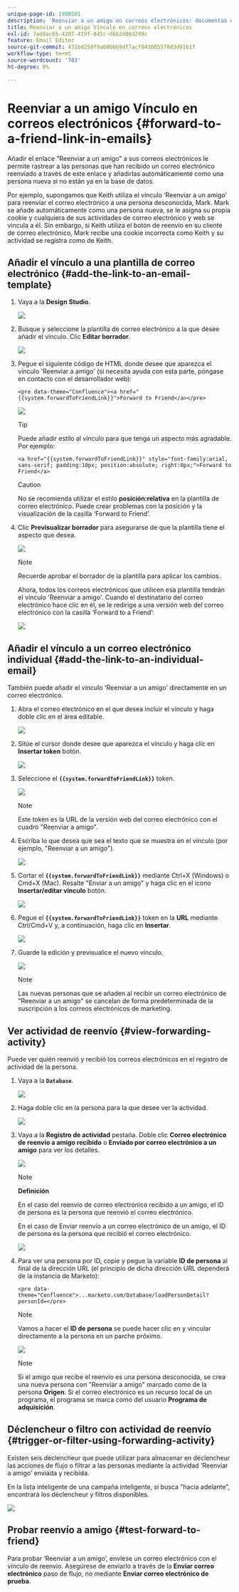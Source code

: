 ```yaml
---
unique-page-id: 1900581
description: 'Reenviar a un amigo en correos electrónicos: documentos de Marketo, documentación del producto'
title: Reenviar a un amigo Vínculo en correos electrónicos
exl-id: 7addac65-4207-419f-845c-d6b2d08d299c
feature: Email Editor
source-git-commit: 431bd258f9a68bbb9df7acf043085578d3d91b1f
workflow-type: tm+mt
source-wordcount: '703'
ht-degree: 0%

---
```


# Reenviar a un amigo Vínculo en correos electrónicos {#forward-to-a-friend-link-in-emails}

Añadir el enlace &quot;Reenviar a un amigo&quot; a sus correos electrónicos le permite rastrear a las personas que han recibido un correo electrónico reenviado a través de este enlace y añadirlas automáticamente como una persona nueva si no están ya en la base de datos.

Por ejemplo, supongamos que Keith utiliza el vínculo ‘Reenviar a un amigo’ para reenviar el correo electrónico a una persona desconocida, Mark. Mark se añade automáticamente como una persona nueva, se le asigna su propia cookie y cualquiera de sus actividades de correo electrónico y web se vincula a él. Sin embargo, si Keith utiliza el botón de reenvío en su cliente de correo electrónico, Mark recibe una cookie incorrecta como Keith y su actividad se registra como de Keith.

## Añadir el vínculo a una plantilla de correo electrónico {#add-the-link-to-an-email-template}

1. Vaya a la **Design Studio**.

   ![](assets/one-8.png)

1. Busque y seleccione la plantilla de correo electrónico a la que desee añadir el vínculo. Clic **Editar borrador**.

   ![](assets/two-7.png)

1. Pegue el siguiente código de HTML donde desee que aparezca el vínculo &#39;Reenviar a amigo&#39; (si necesita ayuda con esta parte, póngase en contacto con el desarrollador web):

   `<pre data-theme="Confluence"><a href="{{system.forwardToFriendLink}}">Forward to Friend</a></pre>`

   ![](assets/three-7.png)

   >[!TIP]
   >
   >
   >Puede añadir estilo al vínculo para que tenga un aspecto más agradable. Por ejemplo:
   >
   >`<a href="{{system.forwardToFriendLink}}" style="font-family:arial, sans-serif; padding:10px; position:absolute; right:0px;">Forward to Friend</a>`

   >[!CAUTION]
   >
   >No se recomienda utilizar el estilo **posición:relativa** en la plantilla de correo electrónico. Puede crear problemas con la posición y la visualización de la casilla ‘Forward to Friend’.

1. Clic **Previsualizar borrador** para asegurarse de que la plantilla tiene el aspecto que desea.

   ![](assets/four-5.png)

   >[!NOTE]
   >
   >Recuerde aprobar el borrador de la plantilla para aplicar los cambios.

   Ahora, todos los correos electrónicos que utilicen esa plantilla tendrán el vínculo &#39;Reenviar a amigo&#39;. Cuando el destinatario del correo electrónico hace clic en él, se le redirige a una versión web del correo electrónico con la casilla ‘Forward to a Friend’:

   ![](assets/f2afbox.png)

## Añadir el vínculo a un correo electrónico individual {#add-the-link-to-an-individual-email}

También puede añadir el vínculo &#39;Reenviar a un amigo&#39; directamente en un correo electrónico.

1. Abra el correo electrónico en el que desea incluir el vínculo y haga doble clic en el área editable.

   ![](assets/five-4.png)

1. Sitúe el cursor donde desee que aparezca el vínculo y haga clic en **Insertar token** botón.

   ![](assets/six-2.png)

1. Seleccione el **`{{system.forwardToFriendLink}}`** token.

   ![](assets/seven-1.png)

   >[!NOTE]
   >
   >Este token es la URL de la versión web del correo electrónico con el cuadro &quot;Reenviar a amigo&quot;.

1. Escriba lo que desea que sea el texto que se muestra en el vínculo (por ejemplo, &quot;Reenviar a un amigo&quot;).

   ![](assets/seven-1.png)

1. Cortar el **`{{system.forwardToFriendLink}}`** mediante Ctrl+X (Windows) o Cmd+X (Mac). Resalte &quot;Enviar a un amigo&quot; y haga clic en el icono **Insertar/editar vínculo** botón.

   ![](assets/eight-1.png)

1. Pegue el **`{{system.forwardToFriendLink}}`** token en la **URL** mediante Ctrl/Cmd+V y, a continuación, haga clic en **Insertar**.

   ![](assets/nine.png)

1. Guarde la edición y previsualice el nuevo vínculo.

   ![](assets/ten-1.png)

   >[!NOTE]
   >
   >Las nuevas personas que se añaden al recibir un correo electrónico de &quot;Reenviar a un amigo&quot; se cancelan de forma predeterminada de la suscripción a los correos electrónicos de marketing.

## Ver actividad de reenvío {#view-forwarding-activity}

Puede ver quién reenvió y recibió los correos electrónicos en el registro de actividad de la persona.

1. Vaya a la **`Database`**.

   ![](assets/db.png)

1. Haga doble clic en la persona para la que desee ver la actividad.

   ![](assets/fourteen.png)

1. Vaya a la **Registro de actividad** pestaña. Doble clic **Correo electrónico de reenvío a amigo recibido** o **Enviado por correo electrónico a un amigo** para ver los detalles.

   ![](assets/fifteen.png)

   >[!NOTE]
   >
   >**Definición**
   >
   >En el caso del reenvío de correo electrónico recibido a un amigo, el ID de persona es la persona que reenvió el correo electrónico.
   >
   >En el caso de Enviar reenvío a un correo electrónico de un amigo, el ID de persona es la persona que recibió el correo electrónico.

   ![](assets/sixteen.png)

1. Para ver una persona por ID, copie y pegue la variable **ID de persona** al final de la dirección URL (el principio de dicha dirección URL dependerá de la instancia de Marketo):

   `<pre data-theme="Confluence">...marketo.com/Database/loadPersonDetail?personId=</pre>`

   >[!NOTE]
   >
   >Vamos a hacer el **ID de persona** se puede hacer clic en y vincular directamente a la persona en un parche próximo.

   ![](assets/seventeen.png)

   >[!NOTE]
   >
   >Si el amigo que recibe el reenvío es una persona desconocida, se crea una nueva persona con &quot;Reenviar a amigo&quot; marcado como de la persona **Origen**.
   >Si el correo electrónico es un recurso local de un programa, el programa se marca como del usuario **Programa de adquisición**.

## Déclencheur o filtro con actividad de reenvío {#trigger-or-filter-using-forwarding-activity}

Existen seis déclencheur que puede utilizar para almacenar en déclencheur las acciones de flujo o filtrar a las personas mediante la actividad ‘Reenviar a amigo’ enviada y recibida.

En la lista inteligente de una campaña inteligente, si busca &quot;hacia adelante&quot;, encontrará los déclencheur y filtros disponibles.

![](assets/nineteen.png)

## Probar reenvío a amigo {#test-forward-to-friend}

Para probar ‘Reenviar a un amigo’, envíese un correo electrónico con el vínculo de reenvío. Asegúrese de enviarlo a través de la **Enviar correo electrónico** paso de flujo, *no* mediante **Enviar correo electrónico de prueba**.
